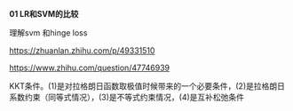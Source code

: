 
**01 LR和SVM的比较**

理解svm 和hinge loss 

https://zhuanlan.zhihu.com/p/49331510

https://www.zhihu.com/question/47746939


KKT条件。(1)是对拉格朗日函数取极值时候带来的一个必要条件，(2)是拉格朗日系数约束（同等式情况），(3)是不等式约束情况，(4)是互补松弛条件

